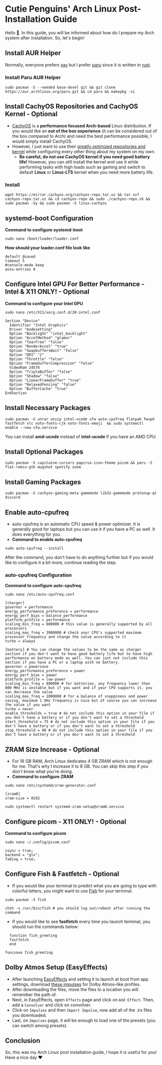 # Cutie Penguins' Arch Linux Post-Installation Guide
Hello 🤭. In this guide, you will be informed about how do I prepare my Arch system after installation. So, let's begin!
## Install AUR Helper
Normally, everyone prefers [yay](https://github.com/Jguer/yay) but I prefer [paru](https://github.com/Morganamilo/paru) since it is written in [rust](https://www.rust-lang.org/).
### Install Paru AUR Helper
```
sudo pacman -S --needed base-devel git && git clone https://aur.archlinux.org/paru.git && cd paru && makepkg -si
```
## Install CachyOS Repositories and CachyOS Kernel - Optional
- [CachyOS](https://cachyos.org/) is a **performance focused Arch-based** Linux distribution. If you would like an **out of the box experience** (it can be considered out of the box compared to Arch) and need the best performance possible, I would simply install CachyOS.
- However, I just want to use their [greatly optimized repositories and kernel](https://github.com/CachyOS/linux-cachyos#cachyos-repositories) while configuring every other thing about my system on my own.
  - **Be careful, do not use CachyOS kernel if you need good battery life!** However, you can still install the kernel and use it while performing tasks with high loads such as gaming and switch to default **Linux** or **Linux-LTS** kernel when you need more battery life.
### Install
```
wget https://mirror.cachyos.org/cachyos-repo.tar.xz && tar xvf cachyos-repo.tar.xz && cd cachyos-repo && sudo ./cachyos-repo.sh && sudo pacman -Sy && sudo pacman -S linux-cachyos
```
## systemd-boot Configuration
**Command to configure systemd-boot**
```
sudo nano /boot/loader/loader.conf
```
**How should your loader.conf file look like**
```
default @saved
timeout 5
#console-mode keep
auto-entries 0
```
## Configure Intel GPU For Better Performance - Intel & X11 ONLY! - Optional
**Command to configure your Intel GPU**
```
sudo nano /etc/X11/xorg.conf.d/20-intel.conf
```
```
Section "Device"
  Identifier "Intel Graphics"
  Driver "modesetting"
  Option "Backlight" "intel_backlight"
  Option "AccelMethod" "glamor"
  Option "TearFree" "false"
  Option "RenderAccel" "true"
  Option "SwapbuffersWait" "false"
  Option "DRI" "2"
  Option "Throttle" "false"
  Option "FramebufferCompression" "false"
  VideoRam 24576
  Option "TripleBuffer" "false"
  Option "Shadow" "false"
  Option "LinearFramebuffer" "true"
  Option "RelaxedFencing" "false"
  Option "BufferCache" "true"
EndSection
```
## Install Necessary Packages
```
sudo pacman -S unrar unzip intel-ucode ufw auto-cpufreq flatpak fwupd fastfetch vlc noto-fonts-cjk noto-fonts-emoji  && sudo systemctl enable --now ufw.service
```
You can install **amd-ucode** instead of **intel-ucode** if you have an AMD CPU.
## Install Optional Packages
```
sudo pacman -S capitaine-cursors papirus-icon-theme picom && paru -S flat-remix-gtk mugshot spotify zoom
```
## Install Gaming Packages
```
sudo pacman -S cachyos-gaming-meta gamemode lib32-gamemode protonup-qt discord
```
## Enable auto-cpufreq
- auto-cpufreq is an automatic CPU speed & power optimizer. It is generally good for laptops but you can use it if you have a PC as well. It does everything for you.
- **Command to enable auto-cpufreq**
```
sudo auto-cpufreq --install
```
After the command, you don't have to do anything further but if you would like to configure it a bit more, continue reading the step.
### auto-cpufreq Configuration 
**Command to configure auto-cpufreq**:
```
sudo nano /etc/auto-cpufreq.conf
```
```
[charger]
governor = performance
energy_performance_preference = performance
energy_perf_bias = balance_performance
platform_profile = performance
scaling_min_freq = 800000 # this value is generally supported by all processors
scaling_max_freq = 3900000 # check your CPU's supported maximum processor frequency and change the value according to it
turbo = always

[battery] # You can change the values to be the same as charger section if you don't want to have good battery life but to have high performance on battery mode as well. You can just not include this section if you have a PC or a laptop with no battery.
governor = powersave
energy_performance_preference = power
energy_perf_bias = power
platform_profile = low-power
scaling_min_freq = 800000 # for batteries, any frequency lower than 800 MHz is unstable but if you want and if your CPU supports it, you can decrease the value
scaling_max_freq = 1000000 # for a balance of snappiness and power saving, maximum 1 GHz frequency is nice but of course you can increase the value if you want
turbo = never
enable_thresholds = true # do not include this option in your file if you don't have a battery or if you don't want to set a threshold
start_threshold = 75 # do not include this option in your file if you don't have a battery or if you don't want to set a threshold
stop_threshold = 80 # do not include this option in your file if you don't have a battery or if you don't want to set a threshold
```
## ZRAM Size Increase - Optional 
- For 16 GB RAM, Arch Linux dedicates 4 GB ZRAM which is not enough for me. That's why I increase it to 8 GB. You can skip this step if you don't know what you're doing.
- **Command to configure ZRAM**
```
sudo nano /etc/systemd/zram-generator.conf
```
```
[zram0]
zram-size = 8192
```
```
sudo systemctl restart systemd-zram-setup@zram0.service
```
## Configure picom - X11 ONLY! - Optional
**Command to configure picom**
```
sudo nano ~/.config/picom.conf
```
```
vsync = true;
backend = "glx";
fading = true;
```
## Configure Fish & Fastfetch - Optional
- If you would like your terminal to predict what you are going to type with colorful letters, you might want to use [Fish](https://fishshell.com/) for your terminal.
```
sudo pacman -S fish
```
```
chsh -s /usr/bin/fish # you should log out/reboot after running the command
```
- If you would like to see **fastfetch** every time you launch terminal, you should run the commands below:
```
  function fish_greeting
  fastfetch
  end
```
```
funcsave fish_greeting
```
## Dolby Atmos Setup (EasyEffects)
- After launching [EasyEffects](https://github.com/wwmm/easyeffects) and setting it to launch at boot from app settings, download [these impulses](https://github.com/shuhaowu/linux-thinkpad-speaker-improvements/tree/main/ThinkPadT495) for Dolby Atmos-like profiles.
- After downloading the files, move the files to a location you will remember the path of.
- Next, in EasyEffects, open `Effects` page and click on `Add Effect`. Then, add a `Convolver` and click on convolver.
- Click on `Impulses` and then `Import Impulse`, now add all of the .irs files you downloaded.
- Last, on `Impulses` page, it will be enough to load one of the presets (you can switch among presets).
## Conclusion
So, this was my Arch Linux post installation guide, I hope it is useful for you! Have a nice day ❤️
